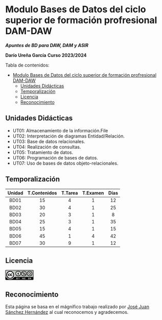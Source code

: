 # Modulo Bases de Datos del ciclo superior de formación profresional DAM-DAW

***Apuntes de BD para DAW, DAM y ASIR***

**Darío Ureña García**
**Curso 2023/2024**

Tabla de contenidos:
- [Modulo Bases de Datos del ciclo superior de formación profresional DAM-DAW](#modulo-bases-de-datos-del-ciclo-superior-de-formación-profresional-dam-daw)
  - [Unidades Didácticas](#unidades-didácticas)
  - [Temporalización](#temporalización)
  - [Licencia](#licencia)
  - [Reconocimiento](#reconocimiento)

## Unidades Didácticas

- UT01: Almacenamiento de la información.File
- UT02: Interpretación de diagramas Entidad/Relación.
- UT03: Base de datos relacionales.
- UT04: Realización de consultas.
- UT05: Tratamiento de datos.
- UT06: Programación de bases de datos.
- UT07: Uso de bases de datos objeto-relacionales.
  
## Temporalización

| Unidad | T.Contenidos | T.Tarea | T.Examen | Días |
|:---:|:---:|:---:|:---:|:---:|
| BD01 | 15 | 4 | 1 | 12 |
| BD02 | 30 | 4 | 1 | 25 |
| BD03 | 20 | 3 | 1 | 8 |
| BD04 | 25 | 3 | 1 | 35 |
| BD05 | 15 | 4 | 1 | 15 |
| BD06 | 45 | 1 | 4 | 42 |
| BD07 | 30 | 9 | 1 | 12 |


## Licencia
![Licencia CC](images/licencia.png)

## Reconocimiento
Esta página se basa en el mágnifico trabajo realizado por [José Juan Sánchez Hernández](https://josejuansanchez.org/) al cual reconocemos y agradecemos.


